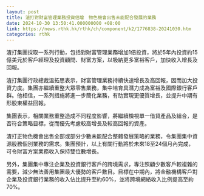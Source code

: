 ```yaml
---
layout: post
title: 渣打對財富管理業務投資倍增　物色機會出售未能配合發展的業務
date: 2024-10-30 13:50:41.000000000 +08:00
link: https://news.rthk.hk/rthk/ch/component/k2/1776838-20241030.htm
categories: rthk
---
```


渣打集團採取一系列行動，包括對財富管理業務增加1倍投資，將於5年內投資約15億美元於客戶經理及投資顧問、財富方案，以吸納更多富裕客戶，加快收入增長及回報。

渣打集團行政總裁溫拓思表示，財富管理業務持續快速增長及高回報，因而加大投資力度。集團亦繼續重整大眾零售業務，集中培育具潛力成為富裕及國際銀行客戶群。他相信，一系列措施將進一步簡化業務，有助實現更優質增長，並提升中期有形股東權益回報。

集團表示，相關業務重整造成不同程度影響，將繼續檢視單一借貸產品及組合，是否符合策略目標，從而優先考慮較高增長及較高回報的資產。

渣打正物色機會出售全部或部分少數未能配合整體發展策略的業務，令集團集中資源股務個別業務的需求。集團預計，以上有關行動將於未來18至24個月內完成，可令財富方案業務收入保持雙位數增長。

另外，集團集中專注企業及投資銀行客戶的跨境需求，專注照顧少數客戶較複雜的需要，減少無法善用集團最大優勢的客戶數目。目標在中期內，將金融機構客戶對企業及投資銀行業務的收入佔比提升至約60%，並將跨境網絡收入比例提高至約70%。

